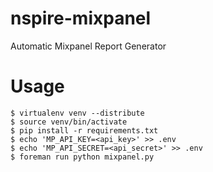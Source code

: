 nspire-mixpanel
===============

Automatic Mixpanel Report Generator

Usage
===============

    $ virtualenv venv --distribute
    $ source venv/bin/activate
    $ pip install -r requirements.txt
    $ echo 'MP_API_KEY=<api_key>' >> .env
    $ echo 'MP_API_SECRET=<api_secret>' >> .env
    $ foreman run python mixpanel.py
